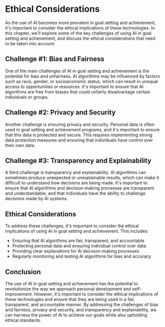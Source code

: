 Ethical Considerations
===================================================================================

As the use of AI becomes more prevalent in goal setting and achievement, it's important to consider the ethical implications of these technologies. In this chapter, we'll explore some of the key challenges of using AI in goal setting and achievement, and discuss the ethical considerations that need to be taken into account.

Challenge #1: Bias and Fairness
-------------------------------

One of the main challenges of AI in goal setting and achievement is the potential for bias and unfairness. AI algorithms may be influenced by factors such as race, gender, or socioeconomic status, which can result in unequal access to opportunities or resources. It's important to ensure that AI algorithms are free from biases that could unfairly disadvantage certain individuals or groups.

Challenge #2: Privacy and Security
----------------------------------

Another challenge is ensuring privacy and security. Personal data is often used in goal setting and achievement programs, and it's important to ensure that this data is protected and secure. This requires implementing strong data protection measures and ensuring that individuals have control over their own data.

Challenge #3: Transparency and Explainability
---------------------------------------------

A third challenge is transparency and explainability. AI algorithms can sometimes produce unexpected or unexplainable results, which can make it difficult to understand how decisions are being made. It's important to ensure that AI algorithms and decision-making processes are transparent and understandable, and that individuals have the ability to challenge decisions made by AI systems.

Ethical Considerations
----------------------

To address these challenges, it's important to consider the ethical implications of using AI in goal setting and achievement. This includes:

* Ensuring that AI algorithms are fair, transparent, and accountable
* Protecting personal data and ensuring individual control over data
* Providing clear explanations for AI decision-making processes
* Regularly monitoring and testing AI algorithms for bias and accuracy

Conclusion
----------

The use of AI in goal setting and achievement has the potential to revolutionize the way we approach personal development and self-improvement. However, it's important to consider the ethical implications of these technologies and ensure that they are being used in a fair, transparent, and accountable manner. By addressing the challenges of bias and fairness, privacy and security, and transparency and explainability, we can harness the power of AI to achieve our goals while also upholding ethical standards.
